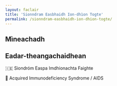 ```yaml
---
layout: faclair
title: 'Sionndram Easbhaidh Ion-dhìon Togte'
permalink: /sionndram-easbhaidh-ion-dhion-togte/
---
```


## Mìneachadh

## Eadar-theangachaidhean

&#x1f1ee;&#x1f1ea; Siondróm Easpa Imdhionachta Faighte

&#x1f3f4;&#xe0067;&#xe0062;&#xe0065;&#xe006e;&#xe0067;&#xe007f; Acquired Immunodeficiency Syndrome / AIDS
